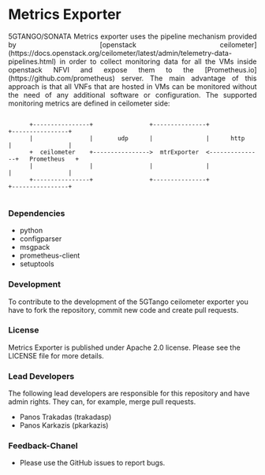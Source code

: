 # Metrics Exporter

<p align="justify">5GTANGO/SONATA Metrics exporter uses the pipeline mechanism provided by [openstack ceilometer](https://docs.openstack.org/ceilometer/latest/admin/telemetry-data-pipelines.html) in order to collect monitoring data for all the VMs inside openstack NFVI and expose them to the [Prometheus.io](https://github.com/prometheus) server. The main advantage of this approach is that all VNFs that are hosted in VMs can be monitored without the need of any additional software or configuration. The supported monitoring metrics are defined in ceilometer side:

```

      +----------------+                +---------------+               +----------------+
      |                |       udp      |               |      http     |                |
      +  ceilometer    +---------------->  mtrExporter  <---------------+   Prometheus   +
      |                |                |               |               |                |
      +----------------+                +---------------+               +----------------+
                                     
```

### Dependencies
 * python
 * configparser
 * msgpack
 * prometheus-client
 * setuptools
 
 
### Development

To contribute to the development of the 5GTango ceilometer exporter you have to fork the repository, commit new code and create pull requests.


### License

Metrics Exporter is published under Apache 2.0 license. Please see the LICENSE file for more details.

### Lead Developers

The following lead developers are responsible for this repository and have admin rights. They can, for example, merge pull requests.

 * Panos Trakadas  (trakadasp)
 * Panos Karkazis  (pkarkazis)

### Feedback-Chanel
* Please use the GitHub issues to report bugs.

